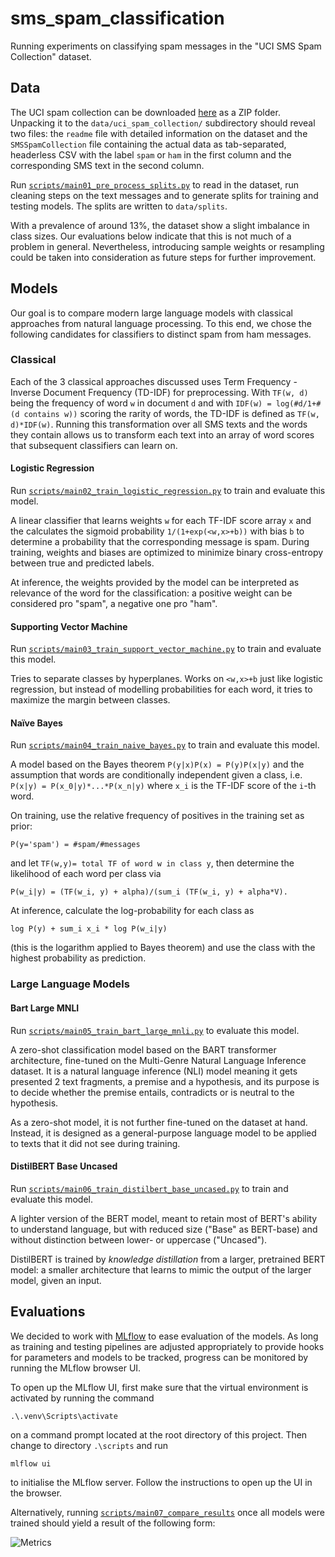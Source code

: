 # sms_spam_classification

Running experiments on classifying spam messages in the "UCI SMS Spam Collection" dataset.

## Data

The UCI spam collection can be downloaded [here](https://archive.ics.uci.edu/dataset/228/sms+spam+collection) as a ZIP
folder. Unpacking it to the `data/uci_spam_collection/` subdirectory should reveal two files: the `readme` file with
detailed information on the dataset and the `SMSSpamCollection` file containing the actual data as tab-separated, 
headerless CSV with the label `spam` or `ham` in the first column and the corresponding SMS text in the second column.

Run 
[`scripts/main01_pre_process_splits.py`](https://github.com/early-stopper/sms_spam_classification/blob/main/scripts/main01_pre_process_splits.py) 
to read in the dataset, run cleaning steps on the text messages and to generate splits for training and testing models. 
The splits are written to `data/splits`.

With a prevalence of around 13%, the dataset show a slight imbalance in class sizes. Our evaluations below indicate that
this is not much of a problem in general. Nevertheless, introducing sample weights or resampling could be taken into
consideration as future steps for further improvement.

## Models

Our goal is to compare modern large language models with classical approaches from natural language processing. To this
end, we chose the following candidates for classifiers to distinct spam from ham messages.

### Classical

Each of the 3 classical approaches discussed uses Term Frequency - Inverse Document Frequency (TD-IDF) for 
preprocessing. With `TF(w, d)` being the frequency of word `w` in document `d` and with 
`IDF(w) = log(#d/1+#(d contains w))` scoring the rarity of words, the TD-IDF is defined as `TF(w, d)*IDF(w)`. Running
this transformation over all SMS texts and the words they contain allows us to transform each text into an array of word
scores that subsequent classifiers can learn on.

#### Logistic Regression

Run
[`scripts/main02_train_logistic_regression.py`](https://github.com/early-stopper/sms_spam_classification/blob/main/scripts/main02_train_logistic_regression.py)
to train and evaluate this model.

A linear classifier that learns weights `w` for each TF-IDF score array `x` and the calculates the sigmoid probability
`1/(1+exp(<w,x>+b))` with bias `b` to determine a probability that the corresponding message is spam. During training,
weights and biases are optimized to minimize binary cross-entropy between true and predicted labels.

At inference, the weights provided by the model can be interpreted as relevance of the word for the classification:
a positive weight can be considered pro "spam", a negative one pro "ham".

#### Supporting Vector Machine

Run
[`scripts/main03_train_support_vector_machine.py`](https://github.com/early-stopper/sms_spam_classification/blob/main/scripts/main03_train_support_vector_machine.py)
to train and evaluate this model.

Tries to separate classes by hyperplanes. Works on `<w,x>+b` just like logistic regression, but instead of modelling
probabilities for each word, it tries to maximize the margin between classes.

#### Naïve Bayes

Run
[`scripts/main04_train_naive_bayes.py`](https://github.com/early-stopper/sms_spam_classification/blob/main/scripts/main04_train_naive_bayes.py)
to train and evaluate this model.

A model based on the Bayes theorem `P(y|x)P(x) = P(y)P(x|y)` and the assumption that words are conditionally independent
given a class, i.e. `P(x|y) = P(x_0|y)*...*P(x_n|y)` where `x_i` is the TF-IDF score of the `i`-th word.

On training, use the relative frequency of positives in the training set as prior:

`P(y='spam') = #spam/#messages`

and let `TF(w,y)= total TF of word w in class y`, then determine the likelihood of each word per class via

`P(w_i|y) = (TF(w_i, y) + alpha)/(sum_i (TF(w_i, y) + alpha*V).`

At inference, calculate the log-probability for each class as

`log P(y) + sum_i x_i * log P(w_i|y)`

(this is the logarithm applied to Bayes theorem) and use the class with the highest probability as prediction.

### Large Language Models

#### Bart Large MNLI

Run
[`scripts/main05_train_bart_large_mnli.py`](https://github.com/early-stopper/sms_spam_classification/blob/main/scripts/main05_train_bart_large_mnli.py)
to evaluate this model.

A zero-shot classification model based on the BART transformer architecture, fine-tuned on the Multi-Genre Natural
Language Inference dataset. It is a natural language inference (NLI) model meaning it gets presented 2 text fragments,
a premise and a hypothesis, and its purpose is to decide whether the premise entails, contradicts or is neutral to the
hypothesis.

As a zero-shot model, it is not further fine-tuned on the dataset at hand. Instead, it is designed as a general-purpose
language model to be applied to texts that it did not see during training.

#### DistilBERT Base Uncased

Run
[`scripts/main06_train_distilbert_base_uncased.py`](https://github.com/early-stopper/sms_spam_classification/blob/main/scripts/main06_train_distilbert_base_uncased.py)
to train and evaluate this model.

A lighter version of the BERT model, meant to retain most of BERT's ability to understand language, but with reduced
size ("Base" as BERT-base) and without distinction between lower- or uppercase ("Uncased").

DistilBERT is trained by _knowledge distillation_ from a larger, pretrained BERT model: a smaller architecture that 
learns to mimic the output of the larger model, given an input.

## Evaluations

We decided to work with [MLflow](https://mlflow.org/) to ease evaluation of the models. As long as training and testing 
pipelines are adjusted appropriately to provide hooks for parameters and models to be tracked, progress can be
monitored by running the MLflow browser UI.

To open up the MLflow UI, first make sure that the virtual environment is activated by running the command

```.\.venv\Scripts\activate```

on a command prompt located at the root directory of this project. Then change to directory `.\scripts` and run

```mlflow ui```

to initialise the MLflow server. Follow the instructions to open up the UI in the browser.

Alternatively, running
[`scripts/main07_compare_results`](https://github.com/early-stopper/sms_spam_classification/blob/main/scripts/main07_compare_results.py)
once all models were trained should yield a result of the 
following form:

![Metrics](images/metrics.png)
